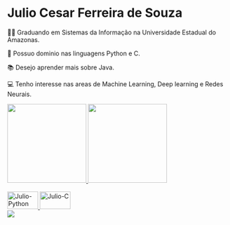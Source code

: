# Julio Cesar Ferreira de Souza

  
  👨‍🎓 Graduando em Sistemas da Informação na Universidade Estadual do Amazonas.
  
  🧠 Possuo dominio nas linguagens Python e C.
  
  📚 Desejo aprender mais sobre Java.
  
  💻 Tenho interesse nas areas de Machine Learning, Deep learning e Redes Neurais.

<div>
  <a href="https>//https://github.com/JulioCFSdev">
  <img height="180cm" src="https://github-readme-stats.vercel.app/api?username=JulioCFSdev&show_icons=true&theme=cobalt&include_all_commits=true&count_private=true"/>
  <img height="180cm" src="https://github-readme-stats.vercel.app/api/top-langs/?username=JulioCFSdev&layout=compact&langs_count=16&theme=cobalt"/>
<div>
    
<div style="display: inline_block"><br>
  <img aling="center" alt="Julio-Python" height ="40" width="70" src="https://img.shields.io/badge/Python-14354C?style=for-the-badge&logo=python&logoColor=white">
  <img aling="center" alt="Julio-C" height ="40" width="70" src="https://img.shields.io/badge/C-00599C?style=for-the-badge&logo=c&logoColor=white">
<div>

<div>
  <a href="maitto:contato@julio.cesar.developer2019"><img src="https://img.shields.io/badge/Gmail-D14836?style=for-the-badge&logo=gmail&logoColor=white" target="_blank"></a>
<div>
